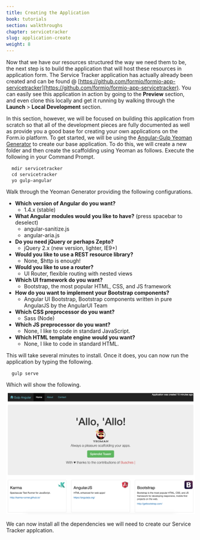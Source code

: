 ```yaml
---
title: Creating the Application
book: tutorials
section: walkthroughs
chapter: servicetracker
slug: application-create
weight: 8
---
```

Now that we have our resources structured the way we need them to be, the next step is to build the application that will host these resources in application form. The Service Tracker application has actually already been created and can be found @ [https://github.com/formio/formio-app-servicetracker](https://github.com/formio/formio-app-servicetracker). You can easily see this application in action by going to the **Preview** section, and even clone this locally and get it running by walking through the **Launch** > **Local Development** section.

In this section, however, we will be focused on building this application from scratch so that all of the development pieces are fully documented as well as provide you a good base for creating your own applications on the Form.io platform. To get started, we will be using the [Angular-Gulp Yeoman Generator](https://github.com/Swiip/generator-gulp-angular) to create our base application. To do this, we will create a new folder and then create the scaffolding using Yeoman as follows. Execute the following in your Command Prompt.

```
  mdir servicetracker
  cd servicetracker
  yo gulp-angular
```

Walk through the Yeoman Generator providing the following configurations.

 - **Which version of Angular do you want?**
    - 1.4.x (stable)
 - **What Angular modules would you like to have?** (press spacebar to deselect)
    - angular-sanitize.js
    - angular-aria.js
 - **Do you need jQuery or perhaps Zepto?**
    - jQuery 2.x (new version, lighter, IE9+)
 - **Would you like to use a REST resource library?**
    -  None, $http is enough!
 - **Would you like to use a router?**
    - UI Router, flexible routing with nested views
 - **Which UI framework do you want?**
    - Bootstrap, the most popular HTML, CSS, and JS framework
 - **How do you want to implement your Bootstrap components?**
    - Angular UI Bootstrap, Bootstrap components written in pure AngularJS by the AngularUI Team
 - **Which CSS preprocessor do you want?**
    - Sass (Node)
 - **Which JS preprocessor do you want?**
    - None, I like to code in standard JavaScript.
 - **Which HTML template engine would you want?**
    - None, I like to code in standard HTML.

This will take several minutes to install. Once it does, you can now run the application by typing the following.

```
  gulp serve
```

Which will show the following.

![](/assets/img/tutorials/walkthroughs/servicetracker/angular-gulp-create.png)

We can now install all the dependencies we will need to create our Service Tracker applcation.